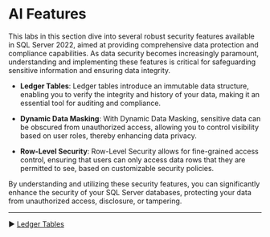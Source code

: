 ﻿# AI Features

This labs in this section dive into several robust security features available in SQL Server 2022, aimed at providing comprehensive data protection and compliance capabilities. As data security becomes increasingly paramount, understanding and implementing these features is critical for safeguarding sensitive information and ensuring data integrity.

- **Ledger Tables**: Ledger tables introduce an immutable data structure, enabling you to verify the integrity and history of your data, making it an essential tool for auditing and compliance.
  
- **Dynamic Data Masking**: With Dynamic Data Masking, sensitive data can be obscured from unauthorized access, allowing you to control visibility based on user roles, thereby enhancing data privacy.
  
- **Row-Level Security**: Row-Level Security allows for fine-grained access control, ensuring that users can only access data rows that they are permitted to see, based on customizable security policies.

By understanding and utilizing these security features, you can significantly enhance the security of your SQL Server databases, protecting your data from unauthorized access, disclosure, or tampering.
___

▶ [Ledger Tables](https://github.com/lennilobel/sql2022-workshop-hol-vegas2025/tree/master/HOL/3.%20Security%20Features/1.%20Ledger%20Tables)
